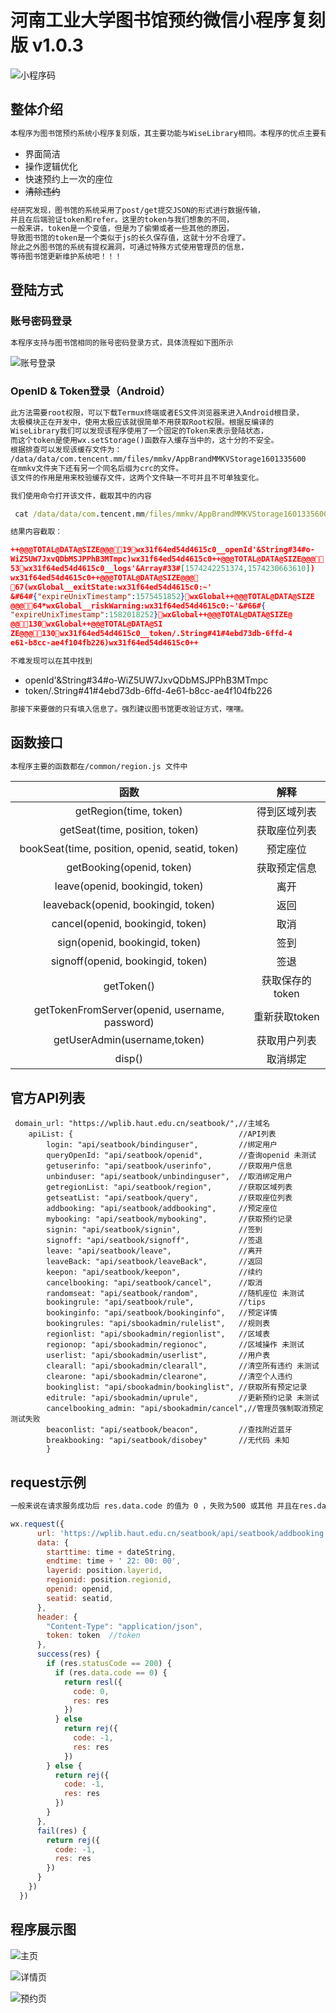 # 河南工业大学图书馆预约微信小程序复刻版 v1.0.3

![小程序码](./pic/ocr.jpg)

## 整体介绍

```txt
本程序为图书馆预约系统小程序复刻版，其主要功能与WiseLibrary相同。本程序的优点主要有
```
* 界面简洁
* 操作逻辑优化
* 快速预约上一次的座位
* ~~清除违约~~


```txt
经研究发现，图书馆的系统采用了post/get提交JSON的形式进行数据传输，
并且在后端验证token和refer。这里的token与我们想象的不同，
一般来讲，token是一个变值，但是为了偷懒或者一些其他的原因，
导致图书馆的token是一个类似于js的长久保存值，这就十分不合理了。
除此之外图书馆的系统有提权漏洞，可通过特殊方式使用管理员的信息，
等待图书馆更新维护系统吧！！！
```

## 登陆方式

### 账号密码登录

```txt
本程序支持与图书馆相同的账号密码登录方式，具体流程如下图所示
```
![账号登录](./pic/loginbyPassword.jpg)

### OpenID & Token登录（Android）

```txt
此方法需要root权限，可以下载Termux终端或者ES文件浏览器来进入Android根目录，
太极模块正在开发中，使用太极应该就很简单不用获取Root权限。根据反编译的
WiseLibrary我们可以发现该程序使用了一个固定的Token来表示登陆状态，
而这个token是使用wx.setStorage()函数存入缓存当中的，这十分的不安全。
根据排查可以发现该缓存文件为：
/data/data/com.tencent.mm/files/mmkv/AppBrandMMKVStorage1601335600 
在mmkv文件夹下还有另一个同名后缀为crc的文件。
该文件的作用是用来校验缓存文件，这两个文件缺一不可并且不可单独变化。
```
```txt
我们使用命令打开该文件，截取其中的内容
```

```cmd
 cat /data/data/com.tencent.mm/files/mmkv/AppBrandMMKVStorage1601335600
```
```txt
结果内容截取：
```
```json
++@@@TOTAL@DATA@SIZE@@@19wx31f64ed54d4615c0__openId'&String#34#o-
WiZ5UW7JxvQDbMSJPPhB3MTmpc)wx31f64ed54d4615c0++@@@TOTAL@DATA@SIZE@@@
53wx31f64ed54d4615c0__logs'&Array#33#[1574242251374,1574230663610])
wx31f64ed54d4615c0++@@@TOTAL@DATA@SIZE@@@
67(wxGlobal__exitState:wx31f64ed54d4615c0:~'
&#64#{"expireUnixTimestamp":1575451852}wxGlobal++@@@TOTAL@DATA@SIZE
@@@64*wxGlobal__riskWarning:wx31f64ed54d4615c0:~'&#66#{
"expireUnixTimestamp":1582018252}wxGlobal++@@@TOTAL@DATA@SIZE@
@@130wxGlobal++@@@TOTAL@DATA@SI
ZE@@@130wx31f64ed54d4615c0__token/.String#41#4ebd73db-6ffd-4
e61-b8cc-ae4f104fb226)wx31f64ed54d4615c0++
```

```txt
不难发现可以在其中找到 
```
* openId'&String#34#o-WiZ5UW7JxvQDbMSJPPhB3MTmpc
* token/.String#41#4ebd73db-6ffd-4e61-b8cc-ae4f104fb226

```txt
那接下来要做的只有填入信息了。强烈建议图书馆更改验证方式，嘿嘿。
```

## 函数接口

```txt
本程序主要的函数都在/common/region.js 文件中
```
|函数|解释|
|:-------------:|:-------------:|
|getRegion(time, token)|得到区域列表
|getSeat(time, position, token)|获取座位列表
|bookSeat(time, position, openid, seatid, token)|预定座位
|getBooking(openid, token)|获取预定信息
|leave(openid, bookingid, token)|离开
|leaveback(openid, bookingid, token)|返回
|cancel(openid, bookingid, token)|取消
|sign(openid, bookingid, token)|签到
|signoff(openid, bookingid, token)|签退
|getToken()|获取保存的token
|getTokenFromServer(openid, username, password)|重新获取token
|getUserAdmin(username,token)|获取用户列表
|disp()|取消绑定

## 官方API列表

```javascrpit
 domain_url: "https://wplib.haut.edu.cn/seatbook/",//主域名
    apiList: {                                     //API列表
        login: "api/seatbook/bindinguser",         //绑定用户
        queryOpenId: "api/seatbook/openid",        //查询openid 未测试
        getuserinfo: "api/seatbook/userinfo",      //获取用户信息
        unbinduser: "api/seatbook/unbindinguser",  //取消绑定用户
        getregionList: "api/seatbook/region",      //获取区域列表
        getseatList: "api/seatbook/query",         //获取座位列表
        addbooking: "api/seatbook/addbooking",     //预定座位
        mybooking: "api/seatbook/mybooking",       //获取预约记录
        signin: "api/seatbook/signin",             //签到
        signoff: "api/seatbook/signoff",           //签退
        leave: "api/seatbook/leave",               //离开
        leaveBack: "api/seatbook/leaveBack",       //返回
        keepon: "api/seatbook/keepon",             //续约
        cancelbooking: "api/seatbook/cancel",      //取消
        randomseat: "api/seatbook/random",         //随机座位 未测试
        bookingrule: "api/seatbook/rule",          //tips
        bookinginfo: "api/seatbook/bookinginfo",   //预定详情
        bookingrules: "api/sbookadmin/rulelist",   //规则表
        regionlist: "api/sbookadmin/regionlist",   //区域表
        regionop: "api/sbookadmin/regionoc",       //区域操作 未测试
        userlist: "api/sbookadmin/userlist",       //用户表
        clearall: "api/sbookadmin/clearall",       //清空所有违约 未测试
        clearone: "api/sbookadmin/clearone",       //清空个人违约
        bookinglist: "api/sbookadmin/bookinglist", //获取所有预定记录
        editrule: "api/sbookadmin/uprule",         //更新预约记录 未测试
        cancelbooking_admin: "api/sbookadmin/cancel",//管理员强制取消预定 测试失败
        beaconlist: "api/seatbook/beacon",         //查找附近蓝牙
        breakbooking: "api/seatbook/disobey"       //无代码 未知
        }
```

## request示例

```txt
一般来说在请求服务成功后 res.data.code 的值为 0 ，失败为500 或其他 并且在res.data.msg 中有消息提示
```

```javascript
wx.request({
      url: 'https://wplib.haut.edu.cn/seatbook/api/seatbook/addbooking',
      data: {
        starttime: time + dateString,
        endtime: time + ' 22: 00: 00',
        layerid: position.layerid,
        regionid: position.regionid,
        openid: openid,
        seatid: seatid,
      },
      header: {
        "Content-Type": "application/json",
        token: token  //token
      },
      success(res) {
        if (res.statusCode == 200) {
          if (res.data.code == 0) {
            return resl({
              code: 0,
              res: res
            })
          } else
            return rej({
              code: -1,
              res: res
            })
        } else {
          return rej({
            code: -1,
            res: res
          })
        }
      },
      fail(res) {
        return rej({
          code: -1,
          res: res
        })
      }
    })
  })
```

## 程序展示图

![主页](./pic/pic1.jpg)

![详情页](./pic/pic2.jpg)

![预约页](./pic/pic3.jpg)


